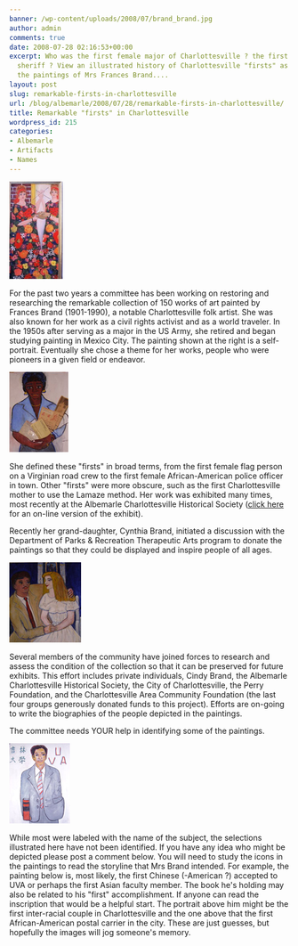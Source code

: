 ```yaml
---
banner: /wp-content/uploads/2008/07/brand_brand.jpg
author: admin
comments: true
date: 2008-07-28 02:16:53+00:00
excerpt: Who was the first female major of Charlottesville ? the first African-American
  sheriff ? View an illustrated history of Charlottesville "firsts" as depicted in
  the paintings of Mrs Frances Brand....
layout: post
slug: remarkable-firsts-in-charlottesville
url: /blog/albemarle/2008/07/28/remarkable-firsts-in-charlottesville/
title: Remarkable "firsts" in Charlottesville
wordpress_id: 215
categories:
- Albemarle
- Artifacts
- Names
---
```




![A self portrait by Mrs Frances Brand.](/wp-content/uploads/2008/07/brand_brand.jpg)

For the past two years a committee has been working on restoring and researching the remarkable collection of 150 works of art painted by Frances Brand (1901-1990), a notable Charlottesville folk artist. She was also known for her work as a civil rights activist and as a world traveler. In the 1950s after serving as a major in the US Army, she retired and began studying painting in Mexico City. The painting shown at the right is a self-portrait. Eventually she chose a theme for her works, people who were pioneers in a given field or endeavor. 

![An unidentified portrait by Mrs Frances Brand](/wp-content/uploads/2008/07/brand_unid15.jpg)

She defined these "firsts" in broad terms, from the first female flag person on a Virginian road crew to the first female African-American police officer in town.  Other "firsts" were more obscure, such as the first Charlottesville mother to use the Lamaze method. Her work was exhibited many times, most recently at the Albemarle Charlottesville Historical Society ([click here](http://www.albemarlehistory.org/Brand_Intro.htm) for an on-line version of the exhibit).

Recently her grand-daughter, Cynthia Brand, initiated a discussion with the Department of Parks & Recreation Therapeutic Arts program to donate the paintings so that they could be displayed and inspire people of all ages. 

![An unidentified Portrait by Mrs Frances Brand](/wp-content/uploads/2008/07/brand_unid.jpg)

Several members of the community have joined forces to research and assess the condition of the collection so that it can be preserved for future exhibits. This effort includes private individuals, Cindy Brand, the Albemarle Charlottesville Historical Society, the City of Charlottesville, the Perry Foundation, and the Charlottesville Area Community Foundation (the last four groups generously donated funds to this project). Efforts are on-going to write the biographies of the people depicted in the paintings.

The committee needs YOUR help in identifying some of the paintings. 

![An unidentified portrait of a Charlottesville â€œfirstâ€ by Frances Brand.](/wp-content/uploads/2008/07/brand_unid10.jpg)

While most were labeled with the name of the subject, the selections illustrated here have not been identified. If you have any idea who might be depicted please post a comment below. You will need to study the icons in the paintings to read the storyline that Mrs Brand intended. For example, the painting below is, most likely, the first Chinese (-American ?) accepted to UVA or perhaps the first Asian faculty member. The book he's holding may also be related to his "first" accomplishment. If anyone can read the inscription that would be a helpful start. The portrait above him might be the first inter-racial couple in Charlottesville and the one above that the first African-American postal carrier in the city. These are just guesses, but hopefully the images will jog someone's memory.
